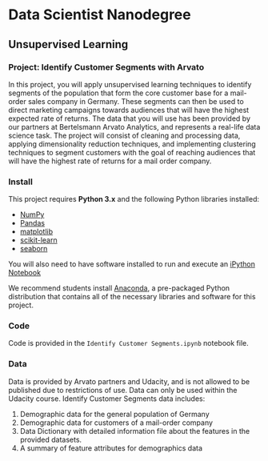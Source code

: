 # Data Scientist Nanodegree
## Unsupervised Learning
### Project: Identify Customer Segments with Arvato

In this project, you will apply unsupervised learning techniques to identify segments of the population that form the core customer base for a mail-order sales company in Germany. These segments can then be used to direct marketing campaigns towards audiences that will have the highest expected rate of returns. The data that you will use has been provided by our partners at Bertelsmann Arvato Analytics, and represents a real-life data science task. The project will consist of cleaning and processing data, applying dimensionality reduction techniques, and implementing clustering techniques to segment customers with the goal of reaching audiences that will have the highest rate of returns for a mail order company.

### Install

This project requires **Python 3.x** and the following Python libraries installed:

- [NumPy](http://www.numpy.org/)
- [Pandas](http://pandas.pydata.org)
- [matplotlib](http://matplotlib.org/)
- [scikit-learn](http://scikit-learn.org/stable/)
- [seaborn](https://seaborn.pydata.org/)

You will also need to have software installed to run and execute an [iPython Notebook](http://ipython.org/notebook.html)

We recommend students install [Anaconda](https://www.continuum.io/downloads), a pre-packaged Python distribution that contains all of the necessary libraries and software for this project.

### Code

Code is provided in the `Identify Customer Segments.ipynb` notebook file.

### Data

Data is provided by Arvato partners and Udacity, and is not allowed to be published due to restrictions of use. Data can only be used within the Udacity course. Identify Customer Segments data includes:

1) Demographic data for the general population of Germany
2) Demographic data for customers of a mail-order company
3) Data Dictionary with detailed information file about the features in the provided datasets.
4) A summary of feature attributes for demographics data
